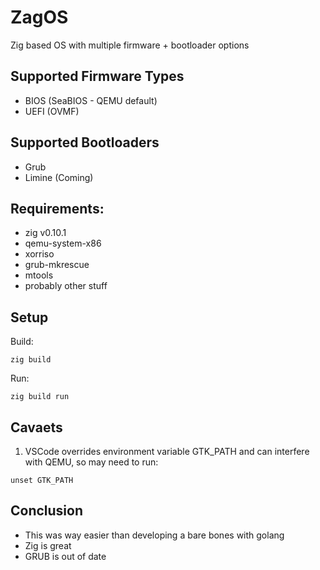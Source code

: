 # ZagOS

Zig based OS with multiple firmware + bootloader options

## Supported Firmware Types

- BIOS (SeaBIOS - QEMU default)
- UEFI (OVMF)
  
## Supported Bootloaders

- Grub
- Limine (Coming)

## Requirements:

- zig v0.10.1
- qemu-system-x86
- xorriso
- grub-mkrescue
- mtools
- probably other stuff


## Setup

Build:

```
zig build
```

Run:

```
zig build run
```

## Cavaets

1. VSCode overrides environment variable GTK_PATH and can interfere with QEMU, so may need to run:

```unset GTK_PATH ```

## Conclusion

- This was way easier than developing a bare bones with golang
- Zig is great
- GRUB is out of date